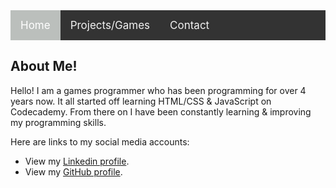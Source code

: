 <style>
.topnav
{
	overflow: hidden;
	background-color: #333;
}

.topnav a
{
	float: left;
	color: #f2f2f2;
	text-align: center;
	padding: 14px 16px;
	text-decoration: none;
	font-size: 17px;
}

.topnav a:hover 
{
  background-color: #ddd;
  color: black;
}

.topnav a.active 
{
  background-color: #bbbfbc;
  color: white;
}
</style>

<div class="topnav">
<a class="active" href="https://stevencoombe.github.io/Portfolio/">Home</a>
<a href="pages/projects.html">Projects/Games</a>
<a href="pages/contact.html">Contact</a>
</div>

<body>
<div class="About Me">
<h2>About Me!</h2>
<p>Hello! I am a games programmer who has been programming for over 4 years now. It all started off learning HTML/CSS & JavaScript on Codecademy. 
From there on I have been constantly learning & improving my programming skills.</p>
<p>Here are links to my social media accounts:</p>
<ul>
	<li>View my <a href ="https://www.linkedin.com/in/steven-coombe/" title="Linkedin Profile">Linkedin profile</a>.</li>
	<li>View my <a href ="https://github.com/stevencoombe" title="GitHub Profile">GitHub profile</a>.</li>
</ul>

</body>
